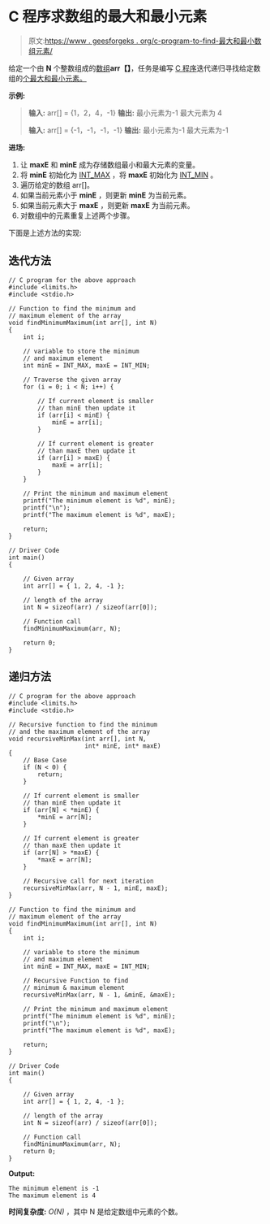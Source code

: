 # C 程序求数组的最大和最小元素

> 原文:[https://www . geesforgeks . org/c-program-to-find-最大和最小数组元素/](https://www.geeksforgeeks.org/c-program-to-find-the-maximum-and-minimum-element-of-the-array/)

给定一个由 **N** 个整数组成的[数组](https://www.geeksforgeeks.org/introduction-to-arrays/)**arr【】**，任务是编写 [C 程序](https://www.geeksforgeeks.org/c-programming-language/)迭代递归寻找给定数组的[个最大和最小元素。](https://www.geeksforgeeks.org/maximum-and-minimum-in-an-array/)

**示例:**

> **输入:** arr[] = {1，2，4，-1}
> **输出:**
> 最小元素为-1
> 最大元素为 4
> 
> **输入:** arr[] = {-1，-1，-1，-1}
> **输出:**
> 最小元素为-1
> 最大元素为-1

**进场:**

1.  让 **maxE** 和 **minE** 成为存储数组最小和最大元素的变量。
2.  将 **minE** 初始化为 [INT_MAX](https://www.geeksforgeeks.org/int_max-int_min-cc-applications/) ，将 **maxE** 初始化为 [INT_MIN](https://www.geeksforgeeks.org/int_max-int_min-cc-applications/) 。
3.  遍历给定的数组 arr[]。
4.  如果当前元素小于 **minE** ，则更新 **minE** 为当前元素。
5.  如果当前元素大于 **maxE** ，则更新 **maxE** 为当前元素。
6.  对数组中的元素重复上述两个步骤。

下面是上述方法的实现:

## 迭代方法

```
// C program for the above approach
#include <limits.h>
#include <stdio.h>

// Function to find the minimum and
// maximum element of the array
void findMinimumMaximum(int arr[], int N)
{
    int i;

    // variable to store the minimum
    // and maximum element
    int minE = INT_MAX, maxE = INT_MIN;

    // Traverse the given array
    for (i = 0; i < N; i++) {

        // If current element is smaller
        // than minE then update it
        if (arr[i] < minE) {
            minE = arr[i];
        }

        // If current element is greater
        // than maxE then update it
        if (arr[i] > maxE) {
            maxE = arr[i];
        }
    }

    // Print the minimum and maximum element
    printf("The minimum element is %d", minE);
    printf("\n");
    printf("The maximum element is %d", maxE);

    return;
}

// Driver Code
int main()
{

    // Given array
    int arr[] = { 1, 2, 4, -1 };

    // length of the array
    int N = sizeof(arr) / sizeof(arr[0]);

    // Function call
    findMinimumMaximum(arr, N);

    return 0;
}
```

## 递归方法

```
// C program for the above approach
#include <limits.h>
#include <stdio.h>

// Recursive function to find the minimum
// and the maximum element of the array
void recursiveMinMax(int arr[], int N,
                     int* minE, int* maxE)
{
    // Base Case
    if (N < 0) {
        return;
    }

    // If current element is smaller
    // than minE then update it
    if (arr[N] < *minE) {
        *minE = arr[N];
    }

    // If current element is greater
    // than maxE then update it
    if (arr[N] > *maxE) {
        *maxE = arr[N];
    }

    // Recursive call for next iteration
    recursiveMinMax(arr, N - 1, minE, maxE);
}

// Function to find the minimum and
// maximum element of the array
void findMinimumMaximum(int arr[], int N)
{
    int i;

    // variable to store the minimum
    // and maximum element
    int minE = INT_MAX, maxE = INT_MIN;

    // Recursive Function to find
    // minimum & maximum element
    recursiveMinMax(arr, N - 1, &minE, &maxE);

    // Print the minimum and maximum element
    printf("The minimum element is %d", minE);
    printf("\n");
    printf("The maximum element is %d", maxE);

    return;
}

// Driver Code
int main()
{

    // Given array
    int arr[] = { 1, 2, 4, -1 };

    // length of the array
    int N = sizeof(arr) / sizeof(arr[0]);

    // Function call
    findMinimumMaximum(arr, N);
    return 0;
}
```

**Output:**

```
The minimum element is -1
The maximum element is 4

```

**时间复杂度:** *O(N)* ，其中 N 是给定数组中元素的个数。